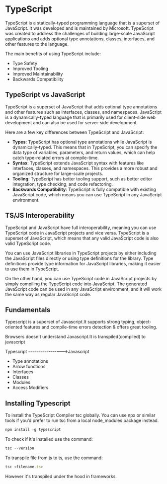 # TypeScript

TypeScript is a statically-typed programming language that is a superset of JavaScript. It was developed and is maintained by Microsoft. TypeScript was created to address the challenges of building large-scale JavaScript applications and adds optional type annotations, classes, interfaces, and other features to the language.

The main benefits of using TypeScript include:

- Type Safety
- Improved Tooling
- Improved Maintainability
- Backwards Compatibility

## TypeScript vs JavaScript

TypeScript is a superset of JavaScript that adds optional type annotations and other features such as interfaces, classes, and namespaces. JavaScript is a dynamically-typed language that is primarily used for client-side web development and can also be used for server-side development.

Here are a few key differences between TypeScript and JavaScript:

- **Types**: TypeScript has optional type annotations while JavaScript is dynamically-typed. This means that in TypeScript, you can specify the data type of variables, parameters, and return values, which can help catch type-related errors at compile-time.
- **Syntax**: TypeScript extends JavaScript syntax with features like interfaces, classes, and namespaces. This provides a more robust and organized structure for large-scale projects.
- **Tooling**: TypeScript has better tooling support, such as better editor integration, type checking, and code refactoring.
- **Backwards Compatibility**: TypeScript is fully compatible with existing JavaScript code, which means you can use TypeScript in any JavaScript environment.

## TS/JS Interoperability

TypeScript and JavaScript have full interoperability, meaning you can use TypeScript code in JavaScript projects and vice versa. TypeScript is a superset of JavaScript, which means that any valid JavaScript code is also valid TypeScript code.

You can use JavaScript libraries in TypeScript projects by either including the JavaScript files directly or using type definitions for the library. Type definitions provide type information for JavaScript libraries, making it easier to use them in TypeScript.

On the other hand, you can use TypeScript code in JavaScript projects by simply compiling the TypeScript code into JavaScript. The generated JavaScript code can be used in any JavaScript environment, and it will work the same way as regular JavaScript code.

## Fundamentals

Typescript is a superset of Javascript.It supports strong typing, object-oriented features and compile-time errors detection & offers great tooling.

Browsers doesn't understand Javascript.It is transpiled(compiled) to javascript

  Typescript ----------------->Javascript

- Type annotations
- Arrow functions
- Interfaces
- Classes
- Modules
- Access Modifiers

## Installing Typescript

To install the TypeScript Compiler tsc globally. You can use npx or similar tools if you’d prefer to run tsc from a local node_modules package instead.

```js
npm install -g typescript
```

To check if it's installed use the command:

```ts
tsc --version
```

To transpile file from js to ts, use the command:

```ts
tsc <filename.ts>
```

However it's transpiled under the hood in frameworks.
